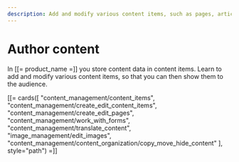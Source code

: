 ```yaml
---
description: Add and modify various content items, such as pages, articles, forms, or media.
---
```


# Author content

In [[= product_name =]] you store content data in content items. Learn to add and modify various content items, so that you can then show them to the audience.

[[= cards([
    "content_management/content_items",
    "content_management/create_edit_content_items",
    "content_management/create_edit_pages",
    "content_management/work_with_forms",
    "content_management/translate_content",
    "image_management/edit_images",
    "content_management/content_organization/copy_move_hide_content"
], style="path") =]]
